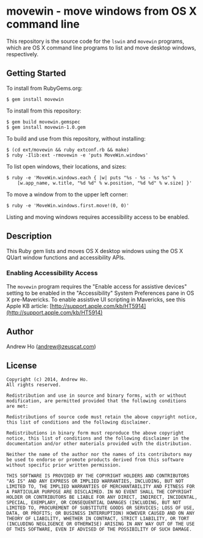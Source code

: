 movewin - move windows from OS X command line
=============================================

This repository is the source code for the `lswin` and `movewin`
programs, which are OS X command line programs to list and move desktop
windows, respectively.

Getting Started
---------------

To install from RubyGems.org:

    $ gem install movewin

To install from this repository:

    $ gem build movewin.gemspec
    $ gem install movewin-1.0.gem

To build and use from this repository, without installing:

    $ (cd ext/movewin && ruby extconf.rb && make)
    $ ruby -Ilib:ext -rmovewin -e 'puts MoveWin.windows'

To list open windows, their locations, and sizes:

    $ ruby -e 'MoveWin.windows.each { |w| puts "%s - %s - %s %s" %
        [w.app_name, w.title, "%d %d" % w.position, "%d %d" % w.size] }'

To move a window from to the upper left corner:

    $ ruby -e 'MoveWin.windows.first.move!(0, 0)'

Listing and moving windows requires accessibility access to be enabled.

Description
-----------

This Ruby gem lists and moves OS X desktop windows using the OS X QUart 
window functions and accessibility APIs.

### Enabling Accessibility Access

The `movewin` program requires the "Enable access for assistive devices"
setting to be enabled in the "Accessibility" System Preferences pane in
OS X pre-Mavericks. To enable assistive UI scripting in Mavericks, see
this Apple KB article:
[http://support.apple.com/kb/HT5914](http://support.apple.com/kb/HT5914)

Author
------

Andrew Ho (<andrew@zeuscat.com>)

License
-------

    Copyright (c) 2014, Andrew Ho.
    All rights reserved.
    
    Redistribution and use in source and binary forms, with or without 
    modification, are permitted provided that the following conditions
    are met:
    
    Redistributions of source code must retain the above copyright notice,
    this list of conditions and the following disclaimer.
    
    Redistributions in binary form must reproduce the above copyright
    notice, this list of conditions and the following disclaimer in the
    documentation and/or other materials provided with the distribution.
    
    Neither the name of the author nor the names of its contributors may
    be used to endorse or promote products derived from this software 
    without specific prior written permission.
    
    THIS SOFTWARE IS PROVIDED BY THE COPYRIGHT HOLDERS AND CONTRIBUTORS
    "AS IS" AND ANY EXPRESS OR IMPLIED WARRANTIES, INCLUDING, BUT NOT 
    LIMITED TO, THE IMPLIED WARRANTIES OF MERCHANTABILITY AND FITNESS FOR
    A PARTICULAR PURPOSE ARE DISCLAIMED. IN NO EVENT SHALL THE COPYRIGHT 
    HOLDER OR CONTRIBUTORS BE LIABLE FOR ANY DIRECT, INDIRECT, INCIDENTAL, 
    SPECIAL, EXEMPLARY, OR CONSEQUENTIAL DAMAGES (INCLUDING, BUT NOT
    LIMITED TO, PROCUREMENT OF SUBSTITUTE GOODS OR SERVICES; LOSS OF USE, 
    DATA, OR PROFITS; OR BUSINESS INTERRUPTION) HOWEVER CAUSED AND ON ANY 
    THEORY OF LIABILITY, WHETHER IN CONTRACT, STRICT LIABILITY, OR TORT 
    (INCLUDING NEGLIGENCE OR OTHERWISE) ARISING IN ANY WAY OUT OF THE USE
    OF THIS SOFTWARE, EVEN IF ADVISED OF THE POSSIBILITY OF SUCH DAMAGE.
